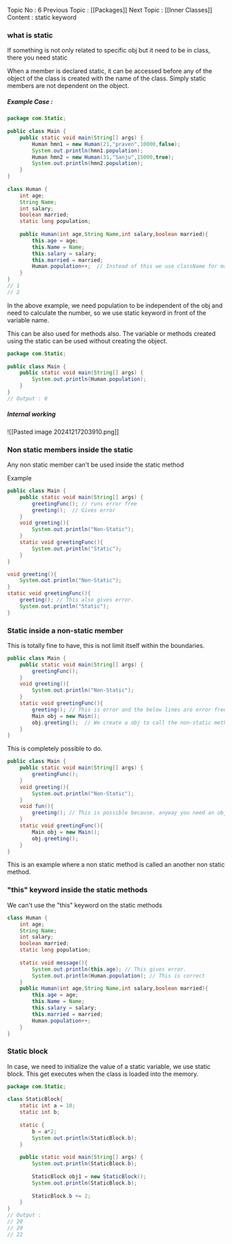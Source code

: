 Topic No : 6
Previous Topic : [[Packages]]
Next Topic : [[Inner Classes]]
Content : static keyword

### what is static

If something is not only related to specific obj but it need to be in class, there you need static

When a member is declared static, it can be accessed before any of the object of the class is created with the name of the class. Simply static members are not dependent on the object.
##### Example Case : 
```Java
package com.Static;  
  
public class Main {  
    public static void main(String[] args) {  
        Human hmn1 = new Human(21,"praven",10000,false);  
        System.out.println(hmn1.population);  
        Human hmn2 = new Human(31,"Sanju",15000,true);  
        System.out.println(hmn2.population);  
    }  
}  
  
class Human {  
    int age;  
    String Name;  
    int salary;  
    boolean married;  
    static long population;  
    
    public Human(int age,String Name,int salary,boolean married){  
        this.age = age;  
        this.Name = Name;  
        this.salary = salary;  
        this.married = married;  
        Human.population++;  // Instead of this we use className for making the count increase to the class static variable not to the obj instance variable. Using this keyword also works but it is good to use className.
    }  
} 
// 1
// 2
```

In the above example, we need population to be independent of the obj and need to calculate the number, so we use static keyword in front of the variable name. 

This can be also used for methods also. The variable or methods created using the static can be used without creating the object.

```Java
package com.Static;  
  
public class Main {  
    public static void main(String[] args) {  
        System.out.println(Human.population); 
    }  
} 
// Output : 0
```

##### Internal working
![[Pasted image 20241217203910.png]]

### Non static members inside the static

Any non static member can't be used inside the static method

Example
```Java
public class Main {  
    public static void main(String[] args) {  
        greetingFunc(); // runs error free
        greeting();  // Gives error
    }  
    void greeting(){  
        System.out.println("Non-Static");  
    }  
    static void greetingFunc(){  
        System.out.println("Static");  
    }  
}
```

```Java
void greeting(){  
	System.out.println("Non-Static");  
}  
static void greetingFunc(){  
	greeting(); // This also gives error.
	System.out.println("Static");  
}  
```

### Static inside a non-static member

This is totally fine to have, this is not limit itself within the boundaries.

```Java
public class Main {  
    public static void main(String[] args) {  
        greetingFunc();  
    }  
    void greeting(){  
        System.out.println("Non-Static");  
    }  
    static void greetingFunc(){ 
	    greeting(); // This is error and the below lines are error free 
        Main obj = new Main();  
        obj.greeting();  // We create a obj to call the non-static method.
    }  
}
```
This is completely possible to do.

```Java
public class Main {  
    public static void main(String[] args) {  
        greetingFunc();  
    }  
    void greeting(){  
        System.out.println("Non-Static");  
    }  
    void fun(){  
        greeting(); // This is possible because, anyway you need an obj to run fun
    }  
    static void greetingFunc(){  
        Main obj = new Main();  
        obj.greeting();  
    }  
}
```
This is an example where a non static method is called an another non static method.

### "this" keyword inside the static methods

We can't use the "this" keyword on the static methods


```Java
class Human {  
    int age;  
    String Name;  
    int salary;  
    boolean married;  
    static long population;  
    
    static void message(){  
        System.out.println(this.age); // This gives error.
		System.out.println(Human.population); // This is correct
    }  
    public Human(int age,String Name,int salary,boolean married){  
        this.age = age;  
        this.Name = Name;  
        this.salary = salary;  
        this.married = married;  
        Human.population++;  
    }  
}
```

### Static block

In case, we need to initialize the value of a static variable, we use static block. This get executes when the class is loaded into the memory.

```Java
package com.Static;  
  
class StaticBlock{  
    static int a = 10;  
    static int b;  
    
    static {  
        b = a*2;  
        System.out.println(StaticBlock.b);  
    }  
    
    public static void main(String[] args) {  
        System.out.println(StaticBlock.b);  
        
        StaticBlock obj1 = new StaticBlock();  
        System.out.println(StaticBlock.b);  
        
        StaticBlock.b += 2;  
    }  
} 
// Output : 
// 20
// 20
// 22
```